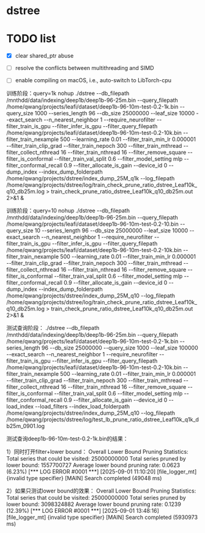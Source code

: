 # dstree

# TODO list
- [x] clear shared_ptr abuse
- [ ] resolve the conflicts between multithreading and SIMD
- [ ] enable compiling on macOS, i.e., auto-switch to LibTorch-cpu


训练阶段：query=1k
nohup ./dstree --db_filepath /mnthdd/data/indexing/deep1b/deep1b-96-25m.bin --query_filepath /home/qwang/projects/leafi/dataset/deep1b-96-10m-test-0.2-1k.bin --query_size 1000 --series_length 96 --db_size 25000000 --leaf_size 10000 --exact_search --n_nearest_neighbor 1 --require_neurofilter --filter_train_is_gpu --filter_infer_is_gpu --filter_query_filepath /home/qwang/projects/leafi/dataset/deep1b-96-10m-test-0.2-10k.bin --filter_train_nexample 500 --learning_rate 0.01 --filter_train_min_lr 0.000001 --filter_train_clip_grad --filter_train_nepoch 300 --filter_train_mthread --filter_collect_nthread 16 --filter_train_nthread 16 --filter_remove_square --filter_is_conformal --filter_train_val_split 0.6 --filter_model_setting mlp --filter_conformal_recall 0.9 --filter_allocate_is_gain --device_id 0 --dump_index --index_dump_folderpath /home/qwang/projects/dstree/index_dump_25M_q1k --log_filepath /home/qwang/projects/dstree/log/train_check_prune_ratio_dstree_Leaf10k_q10_db25m.log > train_check_prune_ratio_dstree_Leaf10k_q10_db25m.out 2>&1 &


训练阶段：query=10
nohup ./dstree --db_filepath /mnthdd/data/indexing/deep1b/deep1b-96-25m.bin --query_filepath /home/qwang/projects/leafi/dataset/deep1b-96-10m-test-0.2-10.bin --query_size 10 --series_length 96 --db_size 25000000 --leaf_size 10000 --exact_search --n_nearest_neighbor 1 --require_neurofilter --filter_train_is_gpu --filter_infer_is_gpu --filter_query_filepath /home/qwang/projects/leafi/dataset/deep1b-96-10m-test-0.2-10k.bin --filter_train_nexample 500 --learning_rate 0.01 --filter_train_min_lr 0.000001 --filter_train_clip_grad --filter_train_nepoch 300 --filter_train_mthread --filter_collect_nthread 16 --filter_train_nthread 16 --filter_remove_square --filter_is_conformal --filter_train_val_split 0.6 --filter_model_setting mlp --filter_conformal_recall 0.9 --filter_allocate_is_gain --device_id 0 --dump_index --index_dump_folderpath /home/qwang/projects/dstree/index_dump_25M_q10 --log_filepath /home/qwang/projects/dstree/log/train_check_prune_ratio_dstree_Leaf10k_q10_db25m.log > train_check_prune_ratio_dstree_Leaf10k_q10_db25m.out 2>&1 &

测试查询阶段：
./dstree --db_filepath /mnthdd/data/indexing/deep1b/deep1b-96-25m.bin --query_filepath /home/qwang/projects/leafi/dataset/deep1b-96-10m-test-0.2-1k.bin --series_length 96 --db_size 25000000 --query_size 1000 --leaf_size 100000 --exact_search --n_nearest_neighbor 1 --require_neurofilter --filter_train_is_gpu --filter_infer_is_gpu --filter_query_filepath /home/qwang/projects/leafi/dataset/deep1b-96-10m-test-0.2-10k.bin --filter_train_nexample 500 --learning_rate 0.01 --filter_train_min_lr 0.000001 --filter_train_clip_grad --filter_train_nepoch 300 --filter_train_mthread --filter_collect_nthread 16 --filter_train_nthread 16 --filter_remove_square --filter_is_conformal --filter_train_val_split 0.6 --filter_model_setting mlp --filter_conformal_recall 0.9 --filter_allocate_is_gain --device_id 0 --load_index --load_filters --index_load_folderpath /home/qwang/projects/dstree/index_dump_25M_q10 --log_filepath /home/qwang/projects/dstree/log/test_lb_prune_ratio_dstree_Leaf10k_q1k_db25m_0901.log 



测试查询deep1b-96-10m-test-0.2-1k.bin的结果：

1）同时打开filter+lower bound：
Overall Lower Bound Pruning Statistics:
Total series that could be visited: 25000000000
Total series pruned by lower bound: 1557700727
Average lower bound pruning rate: 0.0623 (6.23%)
[*** LOG ERROR #0001 ***] [2025-09-01 11:10:20] [file_logger_mt] {invalid type specifier}
[MAIN] Search completed (49048 ms)

2）如果只测试lower bound的效果：
Overall Lower Bound Pruning Statistics:
Total series that could be visited: 25000000000
Total series pruned by lower bound: 3098324882
Average lower bound pruning rate: 0.1239 (12.39%)
[*** LOG ERROR #0001 ***] [2025-09-01 13:48:16] [file_logger_mt] {invalid type specifier}
[MAIN] Search completed (5930973 ms)
